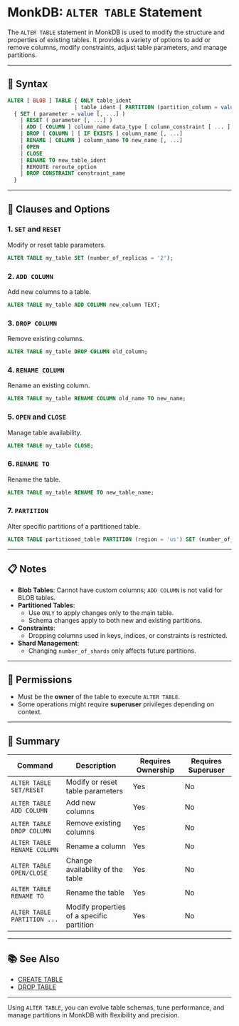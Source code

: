 # MonkDB: `ALTER TABLE` Statement

The `ALTER TABLE` statement in MonkDB is used to modify the structure and properties of existing tables. It provides a variety of options to add or remove columns, modify constraints, adjust table parameters, and manage partitions.

---

## 🧠 Syntax

```sql
ALTER [ BLOB ] TABLE { ONLY table_ident
                     | table_ident [ PARTITION (partition_column = value [, ...]) ] }
  { SET ( parameter = value [, ...] )
    | RESET ( parameter [, ...] )
    | ADD [ COLUMN ] column_name data_type [ column_constraint [ ... ] ] [, ...]
    | DROP [ COLUMN ] [ IF EXISTS ] column_name [, ...]
    | RENAME [ COLUMN ] column_name TO new_name [, ...]
    | OPEN
    | CLOSE
    | RENAME TO new_table_ident
    | REROUTE reroute_option
    | DROP CONSTRAINT constraint_name
  }
```

---

## 🚀 Clauses and Options

### 1. `SET` and `RESET`
Modify or reset table parameters.

```sql
ALTER TABLE my_table SET (number_of_replicas = '2');
```

### 2. `ADD COLUMN`
Add new columns to a table.

```sql
ALTER TABLE my_table ADD COLUMN new_column TEXT;
```

### 3. `DROP COLUMN`
Remove existing columns.

```sql
ALTER TABLE my_table DROP COLUMN old_column;
```

### 4. `RENAME COLUMN`
Rename an existing column.

```sql
ALTER TABLE my_table RENAME COLUMN old_name TO new_name;
```

### 5. `OPEN` and `CLOSE`
Manage table availability.

```sql
ALTER TABLE my_table CLOSE;
```

### 6. `RENAME TO`
Rename the table.

```sql
ALTER TABLE my_table RENAME TO new_table_name;
```

### 7. `PARTITION`
Alter specific partitions of a partitioned table.

```sql
ALTER TABLE partitioned_table PARTITION (region = 'us') SET (number_of_replicas = '2');
```

---

## 📋 Notes

- **Blob Tables**: Cannot have custom columns; `ADD COLUMN` is not valid for BLOB tables.
- **Partitioned Tables**:
  - Use `ONLY` to apply changes only to the main table.
  - Schema changes apply to both new and existing partitions.
- **Constraints**:
  - Dropping columns used in keys, indices, or constraints is restricted.
- **Shard Management**:
  - Changing `number_of_shards` only affects future partitions.

---

## 🔐 Permissions

- Must be the **owner** of the table to execute `ALTER TABLE`.
- Some operations might require **superuser** privileges depending on context.

---

## 🏁 Summary

| Command                            | Description                               | Requires Ownership | Requires Superuser |
|------------------------------------|-------------------------------------------|--------------------|--------------------|
| `ALTER TABLE SET/RESET`            | Modify or reset table parameters          | Yes                | No                 |
| `ALTER TABLE ADD COLUMN`           | Add new columns                           | Yes                | No                 |
| `ALTER TABLE DROP COLUMN`          | Remove existing columns                   | Yes                | No                 |
| `ALTER TABLE RENAME COLUMN`        | Rename a column                           | Yes                | No                 |
| `ALTER TABLE OPEN/CLOSE`           | Change availability of the table          | Yes                | No                 |
| `ALTER TABLE RENAME TO`            | Rename the table                          | Yes                | No                 |
| `ALTER TABLE PARTITION ...`        | Modify properties of a specific partition | Yes                | No                 |

---

## 📚 See Also

- [CREATE TABLE]()
- [DROP TABLE]()

---

Using `ALTER TABLE`, you can evolve table schemas, tune performance, and manage partitions in MonkDB with flexibility and precision.
